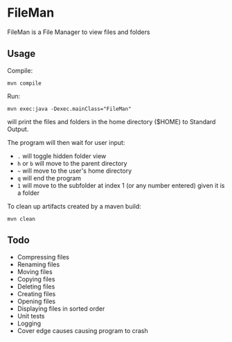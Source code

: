 # FileMan

FileMan is a File Manager to view files and folders

## Usage
Compile:

`mvn compile`

Run:

`mvn exec:java -Dexec.mainClass="FileMan"`

will print the files and folders in the home directory ($HOME) to Standard Output.

The program will then wait for user input:
- `.` will toggle hidden folder view
- `h` or `b` will move to the parent directory
- `~` will move to the user's home directory
- `q` will end the program
- `1` will move to the subfolder at index 1 (or any number entered) given it is a folder

To clean up artifacts created by a maven build:

`mvn clean`

## Todo
- Compressing files
- Renaming files
- Moving files
- Copying files
- Deleting files
- Creating files
- Opening files
- Displaying files in sorted order
- Unit tests
- Logging
- Cover edge causes causing program to crash
